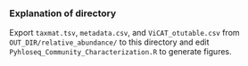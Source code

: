 ### Explanation of directory
Export `taxmat.tsv`, `metadata.csv`, and `ViCAT_otutable.csv` from `OUT_DIR/relative_abundance/` to this directory and edit `Pyhloseq_Community_Characterization.R` to generate figures.
